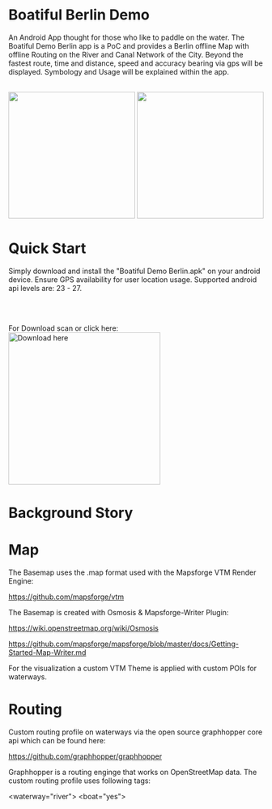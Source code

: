 # Boatiful Berlin Demo

An Android App thought for those who like to paddle on the water. The Boatiful Demo Berlin app is a PoC and provides a Berlin offline Map with offline Routing on the River and Canal Network of the City. Beyond the fastest route, time and distance, speed and accuracy bearing via gps will be displayed. Symbology and Usage will be explained within the app.
<br>
<br>
<p align="center">
  <img src="http://davmol.de/git_hub_data/Screenshot_20190120-130104.jpg" width="250">
  <img src="http://davmol.de/git_hub_data/Screenshot_20190120-130232.jpg" width="250">
</p>


# Quick Start
Simply download and install the "Boatiful Demo Berlin.apk" on your android device. Ensure GPS availability for user location usage. Supported android api levels are: 23 - 27.


<br>
<br>

<p>
  For Download scan or click here:<br>
  <a href="https://mega.nz/#!7B4DzYQZ!6vI7_Xsx2HoXtSvSnEUH0Yja_jXh02fLaiBD20Vdxog">
  <img alt="Download here" src="https://i.ibb.co/KND6Jwp/a9ea4068-0cca-44b0-9ccf-0dbed7961811.jpg" width="300">
</a>
</p>

 
# Background Story

# Map
The Basemap uses the .map format used with the Mapsforge VTM Render Engine:

https://github.com/mapsforge/vtm

The Basemap is created with Osmosis & Mapsforge-Writer Plugin:

https://wiki.openstreetmap.org/wiki/Osmosis

https://github.com/mapsforge/mapsforge/blob/master/docs/Getting-Started-Map-Writer.md

For the visualization a custom VTM Theme is applied with custom POIs for waterways.

# Routing
Custom routing profile on waterways via the open source graphhopper core api which can be found here:

https://github.com/graphhopper/graphhopper

Graphhopper is a routing enginge that works on OpenStreetMap data. The custom routing profile uses following tags:

<waterway="river">
<boat="yes">


